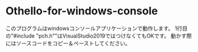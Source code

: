 # Othello-for-windows-console


このプログラムはwindowsコンソールアプリケーションで動作します。
1行目の"#include "pch.h""はVisualStudio2019ではつけなくてもOKです。
動かす際にはソースコードをコピー＆ペーストしてください。
